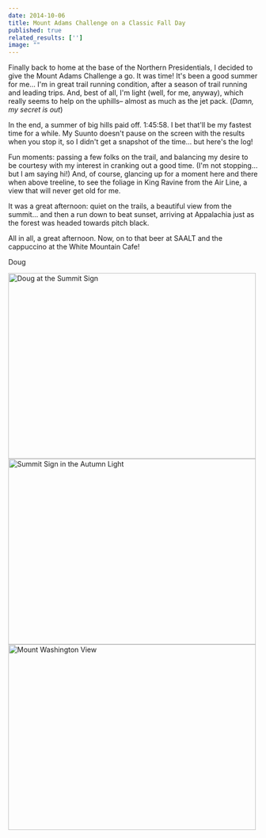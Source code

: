 ```yaml
---
date: 2014-10-06
title: Mount Adams Challenge on a Classic Fall Day
published: true
related_results: ['']
image: ""
---
```


<p>Finally back to home at the base of the Northern Presidentials, I decided to give the Mount Adams Challenge a go. It was time! It's been a good summer for me… I'm in great trail running condition, after a season of trail running and leading trips. And, best of all, I'm light (well, for me, anyway), which really seems to help on the uphills– almost as much as the jet pack. (<em>Damn, my secret is out</em>)</p>
<p>In the end, a summer of big hills paid off. 1:45:58. I bet that'll be my fastest time for a while. My Suunto doesn't pause on the screen with the results when you stop it, so I didn't get a snapshot of the time… but here's the log!</p>
<p>Fun moments: passing a few folks on the trail, and balancing my desire to be courtesy with my interest in cranking out a good time. (I'm not stopping… but I am saying hi!) And, of course, glancing up for a moment here and there when above treeline, to see the foliage in King Ravine from the Air Line, a view that will never get old for me.</p>
<p>It was a great afternoon: quiet on the trails, a beautiful view from the summit… and then a run down to beat sunset, arriving at Appalachia just as the forest was headed towards pitch black.</p>
<p>All in all, a great afternoon. Now, on to that beer at SAALT and the cappuccino at the White Mountain Cafe!</p>
<p>Doug</p>
<img src="/images/uploads/classic-fall-doug.jpg" alt="Doug at the Summit Sign" width="500" height="375" class="img-fluid">
<img src="/images/uploads/classic-fall-summit-sign.jpg" alt="Summit Sign in the Autumn Light" width="500" height="375" class="img-fluid">
<img src="/images/uploads/classic-fall-view.jpg" alt="Mount Washington View" width="500" height="375" class="img-fluid">

